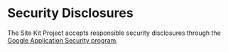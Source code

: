 # Security Disclosures

The Site Kit Project accepts responsible security disclosures through the [Google Application Security program](https://www.google.com/about/appsecurity/).
